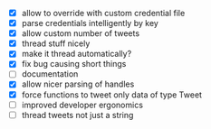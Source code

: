 - [x] allow to override with custom credential file
- [x] parse credentials intelligently by key
- [x] allow custom number of tweets
- [x] thread stuff nicely
- [x] make it thread automatically?
- [x] fix bug causing short things
- [ ] documentation
- [x] allow nicer parsing of handles
- [x] force functions to tweet only data of type Tweet
- [ ] improved developer ergonomics
- [ ] thread tweets not just a string
